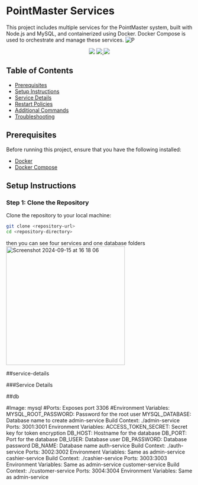 # PointMaster Services

This project includes multiple services for the PointMaster system, built with Node.js and MySQL, and containerized using Docker. Docker Compose is used to orchestrate and manage these services.
![P](https://github.com/user-attachments/assets/69ef0349-09d8-4085-a87a-8cfcd8f69852)
<p align="center">
  <a href="https://badge.fury.io/js/electron-markdownify">
    

  </a>
  <a href="https://gitter.im/amitmerchant1990/electron-markdownify"><img src="https://badges.gitter.im/amitmerchant1990/electron-markdownify.svg"></a>
  <a href="https://saythanks.io/to/bullredeyes@gmail.com">
      <img src="https://img.shields.io/badge/SayThanks.io-%E2%98%BC-1EAEDB.svg">
  </a>
  <a href="https://www.paypal.me/AmitMerchant">
    <img src="https://img.shields.io/badge/$-donate-ff69b4.svg?maxAge=2592000&amp;style=flat">
  </a>
</p>


## Table of Contents

- [Prerequisites](#prerequisites)
- [Setup Instructions](#setup-instructions)
- [Service Details](#service-details)
- [Restart Policies](#restart-policies)
- [Additional Commands](#additional-commands)
- [Troubleshooting](#troubleshooting)

## Prerequisites

Before running this project, ensure that you have the following installed:

- [Docker](https://docs.docker.com/get-docker/)
- [Docker Compose](https://docs.docker.com/compose/install/)

## Setup Instructions

### Step 1: Clone the Repository

Clone the repository to your local machine:

```bash
git clone <repository-url>
cd <repository-directory>
```
then you can see four services and one database folders
<img width="321" alt="Screenshot 2024-09-15 at 16 18 06" src="https://github.com/user-attachments/assets/53f075b4-ea6f-470c-b56a-13881224d1f0">

##service-details

###Service Details

##db

#Image: mysql
#Ports: Exposes port 3306
#Environment Variables:
MYSQL_ROOT_PASSWORD: Password for the root user
MYSQL_DATABASE: Database name to create
admin-service
Build Context: ./admin-service
Ports: 3001:3001
Environment Variables:
ACCESS_TOKEN_SECRET: Secret key for token encryption
DB_HOST: Hostname for the database
DB_PORT: Port for the database
DB_USER: Database user
DB_PASSWORD: Database password
DB_NAME: Database name
auth-service
Build Context: ./auth-service
Ports: 3002:3002
Environment Variables:
Same as admin-service
cashier-service
Build Context: ./cashier-service
Ports: 3003:3003
Environment Variables:
Same as admin-service
customer-service
Build Context: ./customer-service
Ports: 3004:3004
Environment Variables:
Same as admin-service




